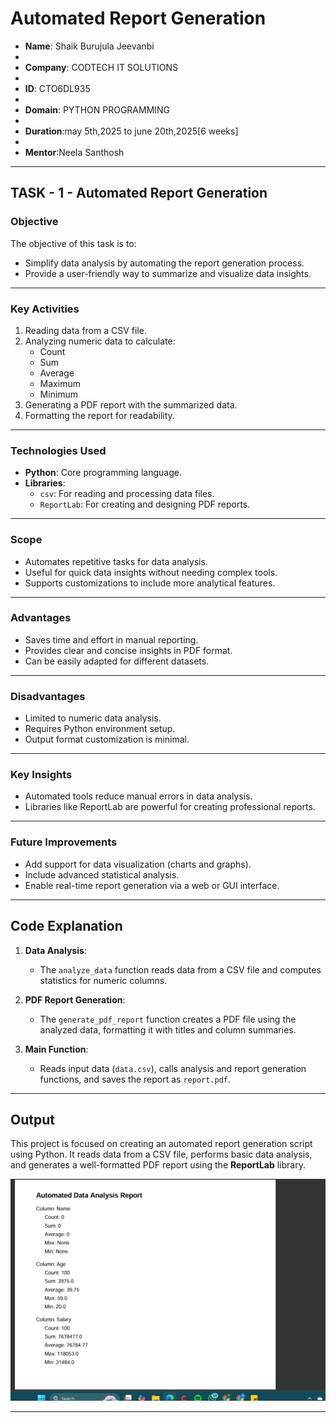 # Automated Report Generation
- **Name**: Shaik Burujula Jeevanbi
-
- **Company**: CODTECH IT SOLUTIONS
-  
- **ID**: CTO6DL935
-  
- **Domain**: PYTHON PROGRAMMING
-  
- **Duration**:may 5th,2025 to june 20th,2025[6 weeks]
- 
- **Mentor**:Neela Santhosh
---

## TASK - 1 - Automated Report Generation

### Objective
The objective of this task is to:
- Simplify data analysis by automating the report generation process.
- Provide a user-friendly way to summarize and visualize data insights.

---

### Key Activities
1. Reading data from a CSV file.
2. Analyzing numeric data to calculate:
   - Count
   - Sum
   - Average
   - Maximum
   - Minimum
3. Generating a PDF report with the summarized data.
4. Formatting the report for readability.

---

### Technologies Used
- **Python**: Core programming language.
- **Libraries**:
  - `csv`: For reading and processing data files.
  - `ReportLab`: For creating and designing PDF reports.

---

### Scope
- Automates repetitive tasks for data analysis.
- Useful for quick data insights without needing complex tools.
- Supports customizations to include more analytical features.

---

### Advantages
- Saves time and effort in manual reporting.
- Provides clear and concise insights in PDF format.
- Can be easily adapted for different datasets.

---

### Disadvantages
- Limited to numeric data analysis.
- Requires Python environment setup.
- Output format customization is minimal.

---

### Key Insights
- Automated tools reduce manual errors in data analysis.
- Libraries like ReportLab are powerful for creating professional reports.

---

### Future Improvements
- Add support for data visualization (charts and graphs).
- Include advanced statistical analysis.
- Enable real-time report generation via a web or GUI interface.

---

## Code Explanation
1. **Data Analysis**:
   - The `analyze_data` function reads data from a CSV file and computes statistics for numeric columns.
   
2. **PDF Report Generation**:
   - The `generate_pdf_report` function creates a PDF file using the analyzed data, formatting it with titles and column summaries.

3. **Main Function**:
   - Reads input data (`data.csv`), calls analysis and report generation functions, and saves the report as `report.pdf`.

---

## Output
This project is focused on creating an automated report generation script using Python. It reads data from a CSV file, performs basic data analysis, and generates a well-formatted PDF report using the **ReportLab** library. 

![result Image](result.png)

---

